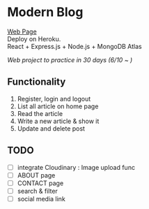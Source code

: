# Modern Blog  
[Web Page](https://mernblogsumeranger.herokuapp.com/)  
Deploy on Heroku.  
React + Express.js + Node.js + MongoDB Atlas  
  
*Web project to practice in 30 days (6/10 ~ )*
## Functionality
1. Register, login and logout  
2. List all article on home page
3. Read the article 
4. Write a new article & show it
5. Update and delete post
## TODO
- [ ] integrate Cloudinary : Image upload func
- [ ] ABOUT page
- [ ] CONTACT page
- [ ] search & filter
- [ ] social media link